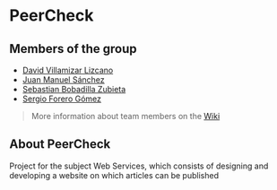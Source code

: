 # PeerCheck
## Members of the group
- [David Villamizar Lizcano](https://github.com/davl3232)
- [Juan Manuel Sánchez](https://github.com/juanmsl)
- [Sebastian Bobadilla Zubieta](https://github.com/kaykos)
- [Sergio Forero Gómez](https://github.com/sergioforerogomez)

> More information about team members on the [Wiki](https://github.com/PUJWebServices1730/PeerCheck/wiki)

## About PeerCheck
Project for the subject Web Services, which consists of designing and developing a website on which articles can be published
